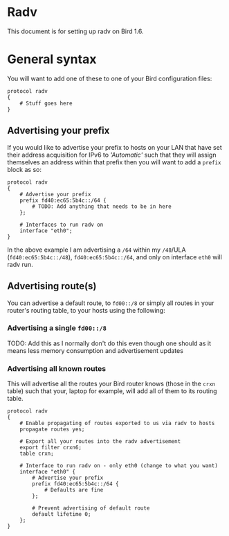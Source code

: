 Radv
====

This document is for setting up radv on Bird 1.6.

# General syntax

You will want to add one of these to one of your Bird configuration files:

```
protocol radv
{
    # Stuff goes here
}
```

## Advertising your prefix

If you would like to advertise your prefix to hosts on your LAN that have set their address acquisition for IPv6 to _'Automatic'_ such that they will assign themselves an address within that prefix then you will want to add a `prefix` block as so:

```
protocol radv
{
    # Advertise your prefix
    prefix fd40:ec65:5b4c::/64 {
        # TODO: Add anything that needs to be in here
    };

    # Interfaces to run radv on
    interface "eth0";
}
```

In the above example I am advertising a `/64` within my `/48`/ULA (`fd40:ec65:5b4c::/48`), `fd40:ec65:5b4c::/64`, and only on interface `eth0` will radv run.

## Advertising route(s)

You can advertise a default route, to `fd00::/8` or simply all routes in your router's routing table, to your hosts using the following:

### Advertising a single `fd00::/8`

TODO: Add this as I normally don't do this even though one should as it means less memory consumption and advertisement updates

### Advertising all known routes

This will advertise all the routes your Bird router knows (those in the `crxn` table) such that your, laptop for example, will add all of them to its routing table.

```
protocol radv
{
	# Enable propagating of routes exported to us via radv to hosts
	propagate routes yes;

	# Export all your routes into the radv advertisement
	export filter crxn6;
	table crxn;

	# Interface to run radv on - only eth0 (change to what you want)
	interface "eth0" {
		# Advertise your prefix
	    prefix fd40:ec65:5b4c::/64 {
	        # Defaults are fine
	    };

		# Prevent advertising of default route
		default lifetime 0;
	};
}
```
